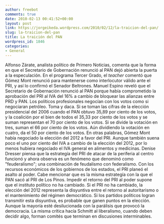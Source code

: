 ```yaml
---
author: freebot
comments: true
date: 2010-02-13 00:41:52+00:00
layout: post
link: https://jorgeikeda.wordpress.com/2010/02/12/la-traicion-del-pan/
slug: la-traicion-del-pan
title: La traición del PAN
wordpress_id: 1846
categories:
- General
---
```


Alfonso Zárate, analista político de Primero Noticias, comenta que la forma en que el Secretario de Gobernación renunció al PAN dejó abierta la puerta a la especulación.
En el programa Tercer Grado, el _teacher_ comentó que Gómez Mont renunció para mantenerse como interlocutor válido ante el PRI, y así lo confirmó el Senador Beltrones.
Manuel Espino reveló que el Secretario de Gobernación renunció al PAN porque había comprometido la aprobación del PRI al IVA del 16% a cambio de bloquear las alianzas entre PRD y PAN. Los políticos profesionales negocían con los votos como si negociaran petróleo.  Toma y daca.
Si se toman las cifras de la elección presidencial del 2006 cuando el PAN obtuvo 35,89 por ciento de los votos, y la coalición por el bien de todos el 35,33 por ciento de los votos y se suman representan el 70 por ciento de los votos. Si se divide la votación en tres, suman el 66 por ciento de los votos.
Aún dividiendo la votación en cuatro, da el 50 por ciento de los votos. En otras palabras, Gómez Mont había negociado la elección del 2012 a favor del PRI. Aunque también suena poco el uno por ciento del IVA a cambio de la elección del 2012, por lo menos hubiera negociado el IVA general en alimentos y medicinas.
Denise Dresser piensa que la estrategía del PRI de atacar de la periferia al centro funcionó y ahora  observa es un fenómeno que denominó como "feuderalismo"; una combinación de feudalismo con federalismo. Con los recursos económicos de los gobiernos de los estados, el PRI planeó el asalto al poder. Cabe mencionar que es la misma estrategía con la que el PAN sacó al PRI de Los Pinos.
Impedir el retorno del PRI al poder supone que el instituto político no ha cambiado. Si el PRI no ha cambiado, la elección del 2012 representa la disyuntiva entre el retorno al autoritarismo o el mantenimiento del régimen democrático. Si los partidos políticos logran transmitir esta disyuntiva, es probable que ganen puntos en la elección. Aunque la mayoría esté desilucionada con la parálisis que provocó la democracia.  La misma crítica hacía Schmitt al liberalismo, cuando deben decidir algo, forman comités que terminan en discusiones interminables. 

